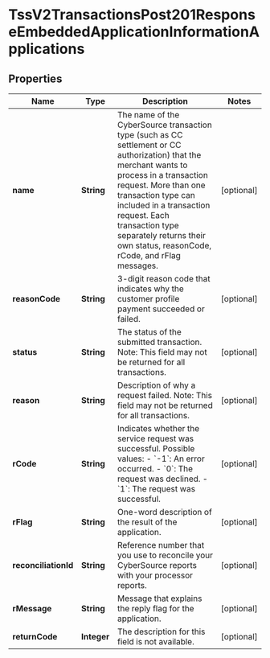 
# TssV2TransactionsPost201ResponseEmbeddedApplicationInformationApplications

## Properties
Name | Type | Description | Notes
------------ | ------------- | ------------- | -------------
**name** | **String** | The name of the CyberSource transaction type (such as CC settlement or CC authorization) that the merchant wants to process in a transaction request. More than one transaction type can included in a transaction request. Each transaction type separately returns their own status, reasonCode, rCode, and rFlag messages.  |  [optional]
**reasonCode** | **String** | 3-digit reason code that indicates why the customer profile payment succeeded or failed. |  [optional]
**status** | **String** | The status of the submitted transaction. Note: This field may not be returned for all transactions.  |  [optional]
**reason** | **String** | Description of why a request failed. Note: This field may not be returned for all transactions.  |  [optional]
**rCode** | **String** | Indicates whether the service request was successful. Possible values:  - &#x60;-1&#x60;: An error occurred. - &#x60;0&#x60;: The request was declined. - &#x60;1&#x60;: The request was successful.  |  [optional]
**rFlag** | **String** | One-word description of the result of the application.  |  [optional]
**reconciliationId** | **String** | Reference number that you use to reconcile your CyberSource reports with your processor reports.  |  [optional]
**rMessage** | **String** | Message that explains the reply flag for the application.  |  [optional]
**returnCode** | **Integer** | The description for this field is not available. |  [optional]



